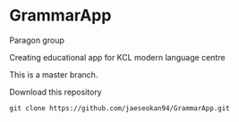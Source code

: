 # GrammarApp
Paragon group

Creating educational app for KCL modern language centre 

This is a master branch. 

Download this repository 

    git clone https://github.com/jaeseokan94/GrammarApp.git
